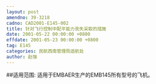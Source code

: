 ```yaml
---
layout: post
amendno: 39-3218
cadno: CAD2001-E145-002
title: 针对飞行控制中配平能力丧失采取的措施
date: 2001-05-22 00:00:00 +0800
effdate: 2001-05-23 00:00:00 +0800
tag: E145
categories: 民航西南管理局适航处
author: 赵强
---
```


##适用范围:
适用于EMBAER生产的EMB145所有型号的飞机。

